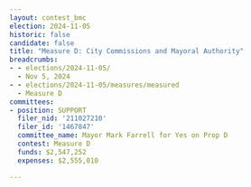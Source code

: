 ```yaml
---
layout: contest_bmc
election: 2024-11-05
historic: false
candidate: false
title: "Measure D: City Commissions and Mayoral Authority"
breadcrumbs:
- - elections/2024-11-05/
  - Nov 5, 2024
- - elections/2024-11-05/measures/measured
  - Measure D
committees:
- position: SUPPORT
  filer_nid: '211027210'
  filer_id: '1467847'
  committee_name: Mayor Mark Farrell for Yes on Prop D
  contest: Measure D
  funds: $2,547,252
  expenses: $2,555,010

---
```

